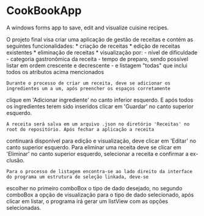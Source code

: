 # CookBookApp
A windows forms app to save, edit and visualize cuisine recipes.


O projeto final visa criar uma aplicação de gestão de receitas e contém as seguintes funcionalidades:
	* criação de receitas
	* edição de receitas existentes
	* eliminação de receitas
	* visualização por:
		- nível de dificuldade
		- categoria gastronômica da receita
		- tempo de preparo, sendo possível listar em ordem crescente e decrescente
		- e listagem "todas" que inclui todos os atributos acima mencionados
	
	Durante o processo de criar um receita, deve se adicionar os ingredientes um a um, após preencher os espaços corretamente
clique em 'Adicionar ingrediente' no canto inferior esquerdo. E após todos os ingredientes terem sido inseridos clicar em 'Guardar'
no canto superior esquerdo.

	A receita será salva em um arquivo .json no diretório 'Receitas' no root do repositório. Após fechar a aplicação a receita
continuará disponível para edição e visualização, deve clicar em 'Editar' no canto superior esquerdo.
	Para eliminar uma receita deve se clicar em 'Eliminar' no canto superior esquerdo, selecionar a receita e confirmar a ex-
clusão.

	Para o processo de listagem encontra-se ao lado direito da interface do programa um estrutura de seleção linkada, deve-se
escolher no primeiro comboBox o tipo de dado desejado, no segundo comboBox a opção de visualização para o tipo de dado selecionado,
após clicar em listar, o programa irá gerar um listView com as opções selecionadas.
